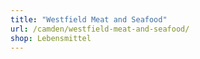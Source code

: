 ```yaml
---
title: "Westfield Meat and Seafood"
url: /camden/westfield-meat-and-seafood/
shop: Lebensmittel
---
```

